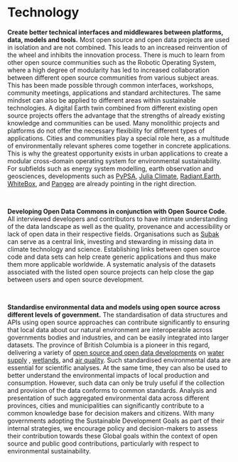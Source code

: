 # Technology

**Create better technical interfaces and middlewares between platforms, data, models and tools.** Most open source and open data projects are used in isolation and are not combined. This leads to an increased reinvention of the wheel and inhibits the innovation process. There is much to learn from other open source communities such as the Robotic Operating System, where a high degree of modularity has led to increased collaboration between different open source communities from various subject areas. This has been made possible through common interfaces, workshops, community meetings, applications and standard architectures. The same mindset can also be applied to different areas within sustainable technologies. A digital Earth twin combined from different existing open source projects offers the advantage that the strengths of already existing knowledge and communities can be used. Many monolithic projects and platforms do not offer the necessary flexibility for different types of applications. Cities and communities play a special role here, as a multitude of environmentally relevant spheres come together in concrete applications. This is why the greatest opportunity exists in urban applications to create a modular cross-domain operating system for environmental sustainability. For subfields such as energy system modelling, earth observation and geosciences, developments such as [PyPSA](https://pypsa.org/), [Julia Climate](https://juliaclimate.org/), [Radiant.Earth](https://www.radiant.earth/), [WhiteBox](https://www.whiteboxgeo.com/), and [Pangeo](https://pangeo.io/) are already pointing in the right direction.

<br />

**Developing Open Data Commons in conjunction with Open Source Code**. All interviewed developers and contributors to have intimate understanding of the data landscape as well as the quality, provenance and accessibility or lack of open data in their respective fields. Organisations such as [Subak](https://subak.org/) can serve as a central link, investing and stewarding in missing data in climate technology and science. Establishing links between open source code and data sets can help create generic applications and thus make them more applicable worldwide. A systematic analysis of the datasets associated with the listed open source projects can help close the gap between users and open source development.

<br />

**Standardise environmental data and models using open source across different levels of government.** The standardisation of data structures and APIs using open source approaches can contribute significantly to ensuring that local data about our natural environment are interoperable across governments bodies and industries, and can be easily integrated into larger datasets. The province of British Columbia is a pioneer in this regard, delivering a variety of [open source and open data developments](https://github.com/bcgov) on [water supply](https://github.com/bcgov/fasstr) , [wetlands](https://github.com/bcgov/wetlandmapR), and [air quality](https://github.com/bcgov/pm25-caaqs-indicator). Such standardised environmental data are essential for scientific analyses. At the same time, they can also be used to better understand the environmental impacts of local production and consumption. However, such data can only be truly useful if the collection and provision of the data conforms to common standards. Analysis and presentation of such aggregated environmental data across different provinces, cities and municipalities can significantly contribute to a common knowledge base for decision makers and citizens. With many governments adopting the Sustainable Development Goals as part of their internal strategies, we encourage policy and decision-makers to assess their contribution towards these Global goals within the context of open source and public good contributions, particularly with respect to environmental sustainability. 